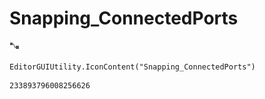 # Snapping_ConnectedPorts
![](/img/Snapping_ConnectedPorts.png)

``` CSharp
EditorGUIUtility.IconContent("Snapping_ConnectedPorts")
```
```
233893796008256626
```
